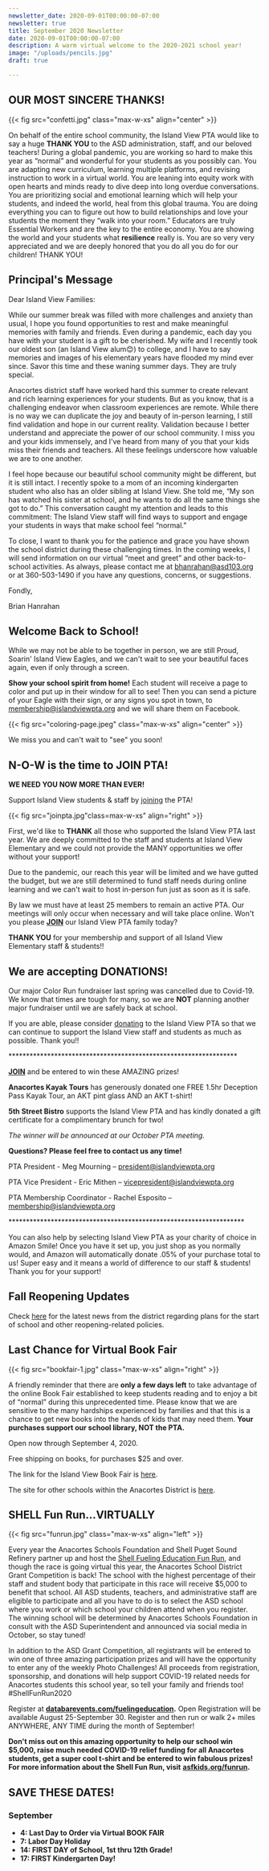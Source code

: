 ```yaml
---
newsletter_date: 2020-09-01T00:00:00-07:00
newsletter: true
title: September 2020 Newsletter
date: 2020-09-01T00:00:00-07:00
description: A warm virtual welcome to the 2020-2021 school year!
image: "/uploads/pencils.jpg"
draft: true

---
```

## OUR MOST SINCERE THANKS!

{{< fig src="confetti.jpg" class="max-w-xs" align="center" >}}

On behalf of the entire school community, the Island View PTA would like to say a huge **THANK YOU** to the ASD administration, staff, and our beloved teachers! During a global pandemic, you are working so hard to make this year as “normal” and wonderful for your students as you possibly can. You are adapting new curriculum, learning multiple platforms, and revising instruction to work in a virtual world. You are leaning into equity work with open hearts and minds ready to dive deep into long overdue conversations. You are prioritizing social and emotional learning which will help your students, and indeed the world, heal from this global trauma. You are doing everything you can to figure out how to build relationships and love your students the moment they “walk into your room.” Educators are truly Essential Workers and are the key to the entire economy. You are showing the world and your students what **resilience** really is. You are so very very appreciated and we are deeply honored that you do all you do for our children! THANK YOU!

## Principal's Message

Dear Island View Families:

While our summer break was filled with more challenges and anxiety than usual, I hope you found opportunities to rest and make meaningful memories with family and friends. Even during a pandemic, each day you have with your student is a gift to be cherished. My wife and I recently took our oldest son (an Island View alum😊) to college, and I have to say memories and images of his elementary years have flooded my mind ever since. Savor this time and these waning summer days. They are truly special.

Anacortes district staff have worked hard this summer to create relevant and rich learning experiences for your students. But as you know, that is a challenging endeavor when classroom experiences are remote. While there is no way we can duplicate the joy and beauty of in-person learning, I still find validation and hope in our current reality. Validation because I better understand and appreciate the power of our school community. I miss you and your kids immensely, and I’ve heard from many of you that your kids miss their friends and teachers. All these feelings underscore how valuable we are to one another.

I feel hope because our beautiful school community might be different, but it is still intact. I recently spoke to a mom of an incoming kindergarten student who also has an older sibling at Island View. She told me, “My son has watched his sister at school, and he wants to do all the same things she got to do.” This conversation caught my attention and leads to this commitment: The Island View staff will find ways to support and engage your students in ways that make school feel “normal.”

To close, I want to thank you for the patience and grace you have shown the school district during these challenging times. In the coming weeks, I will send information on our virtual “meet and greet” and other back-to-school activities. As always, please contact me at [bhanrahan@asd103.org](mailto:bhanrahan@asd103.org) or at 360-503-1490 if you have any questions, concerns, or suggestions.

Fondly,

Brian Hanrahan

## Welcome Back to School!

While we may not be able to be together in person, we are still Proud, Soarin' Island View Eagles, and we can't wait to see your beautiful faces again, even if only through a screen.

**Show your school spirit from home!** Each student will receive a page to color and put up in their window for all to see! Then you can send a picture of your Eagle with their sign, or any signs you spot in town, to [membership@islandviewpta.org](mailto:membership@islandviewpta.org) and we will share them on Facebook.

{{< fig src="coloring-page.jpeg" class="max-w-xs" align="center" >}}

We miss you and can't wait to "see" you soon!

## N-O-W is the time to JOIN PTA!

**WE NEED YOU NOW MORE THAN EVER!**

Support Island View students & staff by [joining](https://www.islandviewpta.org/membership) the PTA!

{{< fig src="joinpta.jpg"class=max-w-xs" align="right" >}}

First, we'd like to **THANK** all those who supported the Island View PTA last year. We are deeply committed to the staff and students at Island View Elementary and we could not provide the MANY opportunities we offer without your support!

Due to the pandemic, our reach this year will be limited and we have gutted the budget, but we are still determined to fund staff needs during online learning and we can't wait to host in-person fun just as soon as it is safe.

By law we must have at least 25 members to remain an active PTA. Our meetings will only occur when necessary and will take place online. Won't you please [**JOIN**](https://www.islandviewpta.org/membership) our Island View PTA family today?

**THANK YOU** for your membership and support of all Island View Elementary staff & students!!

## We are accepting DONATIONS!

Our major Color Run fundraiser last spring was cancelled due to Covid-19. We know that times are tough for many, so we are **NOT** planning another major fundraiser until we are safely back at school.

If you are able, please consider [donating](https://www.islandviewpta.org/donate) to the Island View PTA so that we can continue to support the Island View staff and students as much as possible. Thank you!!

\*****************************************************************

[**JOIN**](https://www.islandviewpta.org/membership) and be entered to win these AMAZING prizes!

**Anacortes Kayak Tours** has generously donated one FREE 1.5hr Deception Pass Kayak Tour, an AKT pint glass AND an AKT t-shirt!

**5th Street Bistro** supports the Island View PTA and has kindly donated a gift certificate for a complimentary brunch for two!

_The winner will be announced at our October PTA meeting._

**Questions? Please feel free to contact us any time!**

PTA President - Meg Mourning – [president@islandviewpta.org](mailto:president@islandviewpta.org)

PTA Vice President - Eric Mithen – [vicepresident@islandviewpta.org](mailto:vicepresident@islandviewpta.org)

PTA Membership Coordinator - Rachel Esposito – [membership@islandviewpta.org](mailto:membership@islandviewpta.org)

\*******************************************************************

You can also help by selecting Island View PTA as your charity of choice in Amazon Smile! Once you have it set up, you just shop as you normally would, and Amazon will automatically donate .05% of your purchase total to us! Super easy and it means a world of difference to our staff & students! Thank you for your support!

## Fall Reopening Updates

Check [here](https://sites.google.com/asd103.org/anacorteslearns/fall-2020) for the latest news from the district regarding plans for the start of school and other reopening-related policies.

## Last Chance for Virtual Book Fair

{{< fig src="bookfair-1.jpg" class="max-w-xs" align="right" >}}

A friendly reminder that there are **only a few days left** to take advantage of the online Book Fair established to keep students reading and to enjoy a bit of “normal” during this unprecedented time. Please know that we are sensitive to the many hardships experienced by families and that this is a chance to get new books into the hands of kids that may need them. **Your purchases support our school library, NOT the PTA.**

Open now through September 4, 2020.

Free shipping on books, for purchases $25 and over.

The link for the Island View Book Fair is [here](https://bookfairs.scholastic.com/bookfairs/cptoolkit/homepage.do?method=homepage&url=islandviewelementaryschool).

The site for other schools within the Anacortes District is [here](https://sites.google.com/asd103.org/asdreads/home).

## SHELL Fun Run...VIRTUALLY

{{< fig src="funrun.jpg" class="max-w-xs" align="left" >}}

Every year the Anacortes Schools Foundation and Shell Puget Sound Refinery partner up and host the [Shell Fueling Education Fun Run](http://asfkids.org/funrun), and though the race is going virtual this year, the Anacortes School District Grant Competition is back! The school with the highest percentage of their staff and student body that participate in this race will receive $5,000 to benefit that school. All ASD students, teachers, and administrative staff are eligible to participate and all you have to do is to select the ASD school where you work or which school your children attend when you register. The winning school will be determined by Anacortes Schools Foundation in consult with the ASD Superintendent and announced via social media in October, so stay tuned!

In addition to the ASD Grant Competition, all registrants will be entered to win one of three amazing participation prizes and will have the opportunity to enter any of the weekly Photo Challenges! All proceeds from registration, sponsorship, and donations will help support COVID-19 related needs for Anacortes students this school year, so tell your family and friends too! #ShellFunRun2020

Register at [**databarevents.com/fuelingeducation**](https://www.databarevents.com/fuelingeducation)**.** Open Registration will be available August 25-September 30. Register and then run or walk 2+ miles ANYWHERE, ANY TIME during the month of September!

**Don't miss out on this amazing opportunity to help our school win $5,000, raise much needed COVID-19 relief funding for all Anacortes students, get a super cool t-shirt and be entered to win fabulous prizes! For more information about the Shell Fun Run, visit** [**asfkids.org/funrun**](http://asfkids.org/funrun)**.**

## SAVE THESE DATES!

### September

* **4:       Last Day to Order via Virtual BOOK FAIR**
* **7:       Labor Day Holiday**
* **14:     FIRST DAY of School, 1st thru 12th Grade!**
* **17:     FIRST Kindergarten Day!**